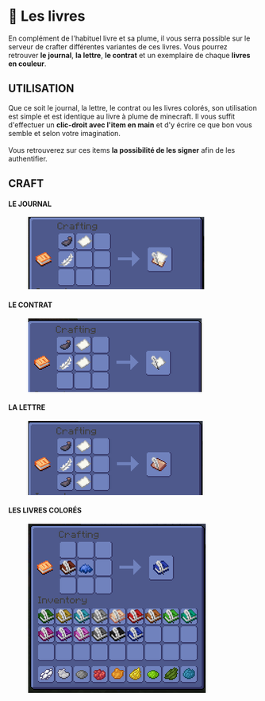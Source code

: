 # 📘 Les livres

En complément de l'habituel livre et sa plume, il vous serra possible sur le serveur de crafter différentes variantes de ces livres. Vous pourrez retrouver **le journal**, **la lettre**, **le contrat** et un exemplaire de chaque **livres en couleur**. &#x20;

## **UTILISATION**

Que ce soit le journal, la lettre, le contrat ou les livres colorés, son utilisation est simple et est identique au livre à plume de minecraft. Il vous suffit d'effectuer un **clic-droit avec l'item en main** et d'y écrire ce que bon vous semble et selon votre imagination. \
\
Vous retrouverez sur ces items **la possibilité de les signer** afin de les authentifier.

## CRAFT

#### LE JOURNAL



<figure><img src="../.gitbook/assets/Journal.PNG" alt=""><figcaption></figcaption></figure>

#### LE CONTRAT



<figure><img src="../.gitbook/assets/contrat.PNG" alt=""><figcaption></figcaption></figure>

#### LA LETTRE



<figure><img src="../.gitbook/assets/Lettre.PNG" alt=""><figcaption></figcaption></figure>

#### LES LIVRES COLORÉS



<figure><img src="../.gitbook/assets/features1.PNG" alt=""><figcaption></figcaption></figure>
